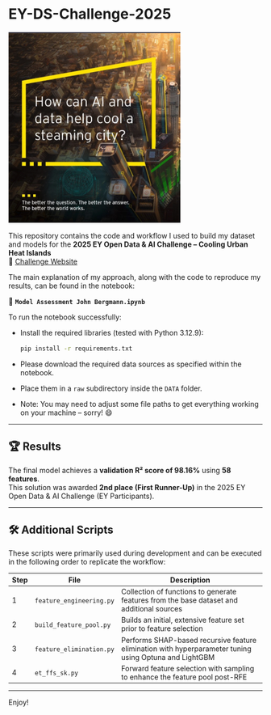 # EY-DS-Challenge-2025

![Landing](images/coverimg.jpg)

This repository contains the code and workflow I used to build my dataset and models for the **2025 EY Open Data & AI Challenge – Cooling Urban Heat Islands**  
🔗 [Challenge Website](https://challenge.ey.com)

The main explanation of my approach, along with the code to reproduce my results, can be found in the notebook:

📘 **`Model Assessment John Bergmann.ipynb`**

To run the notebook successfully:
- Install the required libraries (tested with Python 3.12.9):

  ```bash
  pip install -r requirements.txt
  ```
- Please download the required data sources as specified within the notebook.
- Place them in a `raw` subdirectory inside the `DATA` folder.
- Note: You may need to adjust some file paths to get everything working on your machine – sorry! 😄

---

## 🏆 Results

The final model achieves a **validation R² score of 98.16%** using **58 features**.  
This solution was awarded **2nd place (First Runner-Up)** in the 2025 EY Open Data & AI Challenge (EY Participants).

---

## 🛠️ Additional Scripts

These scripts were primarily used during development and can be executed in the following order to replicate the workflow:

| Step | File | Description |
|------|------|-------------|
| 1 | `feature_engineering.py` | Collection of functions to generate features from the base dataset and additional sources |
| 2 | `build_feature_pool.py` | Builds an initial, extensive feature set prior to feature selection |
| 3 | `feature_elimination.py` | Performs SHAP-based recursive feature elimination with hyperparameter tuning using Optuna and LightGBM |
| 4 | `et_ffs_sk.py` | Forward feature selection with sampling to enhance the feature pool post-RFE |

---

Enjoy!